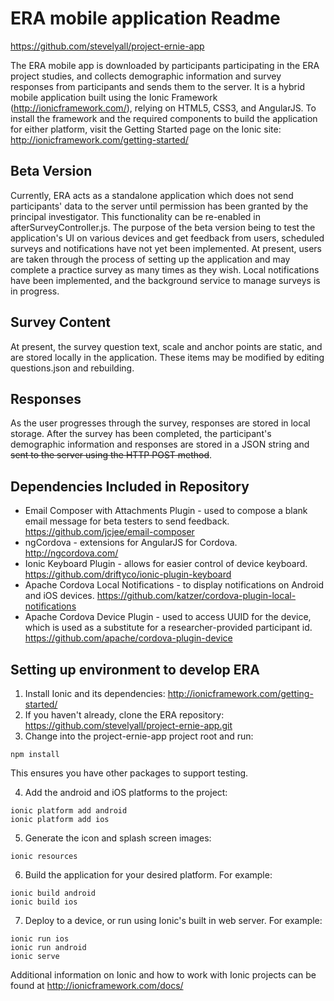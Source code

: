 # ERA mobile application Readme
https://github.com/stevelyall/project-ernie-app

The ERA mobile app is downloaded by participants participating in the ERA project studies, and collects demographic information and survey responses from participants and sends them to the server. It is a hybrid mobile application built using the Ionic Framework (http://ionicframework.com/), relying on HTML5, CSS3, and AngularJS. To install the framework and the required components to build the application for either platform, visit the Getting Started page on the Ionic site: http://ionicframework.com/getting-started/

## Beta Version
Currently, ERA acts as a standalone application which does not send participants' data to the server until permission has been granted by the principal investigator. This functionality can be re-enabled in afterSurveyController.js.
The purpose of the beta version being to test the application's UI on various devices and get feedback from users, scheduled surveys and notifications have not yet been implemented. At present, users are taken through the process of setting up the application and may complete a practice survey as many times as they wish.
Local notifications have been implemented, and the background service to manage surveys is in progress.

## Survey Content
At present, the survey question text, scale and anchor points are static, and are stored locally in the application. These items may be modified by editing questions.json and rebuilding.

## Responses
As the user progresses through the survey, responses are stored in local storage. After the survey has been completed, the participant's demographic information and responses are stored in a JSON string and ~~sent to the server using the HTTP POST method~~.

## Dependencies Included in Repository
 * Email Composer with Attachments Plugin - used to compose a blank email message for beta testers to send feedback. https://github.com/jcjee/email-composer
 * ngCordova - extensions for AngularJS for Cordova. http://ngcordova.com/
 * Ionic Keyboard Plugin - allows for easier control of device keyboard. https://github.com/driftyco/ionic-plugin-keyboard
 * Apache Cordova Local Notifications - to display notifications on Android and iOS devices. https://github.com/katzer/cordova-plugin-local-notifications
 * Apache Cordova Device Plugin - used to access UUID for the device, which is used as a substitute for a researcher-provided participant id. https://github.com/apache/cordova-plugin-device


## Setting up environment to develop ERA

1. Install Ionic and its dependencies: http://ionicframework.com/getting-started/
2. If you haven't already, clone the ERA repository: https://github.com/stevelyall/project-ernie-app.git
3. Change into the project-ernie-app project root and run:
```
npm install
```
This ensures you have other packages to support testing.

4. Add the android and iOS platforms to the project:

```
ionic platform add android
ionic platform add ios
```

5. Generate the icon and splash screen images:

```
ionic resources
```

6. Build the application for your desired platform.
For example:
```
ionic build android
ionic build ios
```

7. Deploy to a device, or run using Ionic's built in web server. For example:

```
ionic run ios
ionic run android
ionic serve
```

Additional information on Ionic and how to work with Ionic projects can be found at http://ionicframework.com/docs/